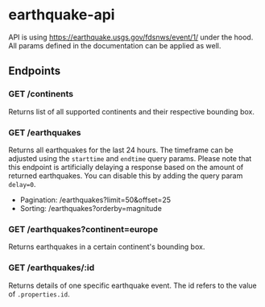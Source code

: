 # earthquake-api

API is using https://earthquake.usgs.gov/fdsnws/event/1/ under the hood. All params defined in the documentation can be applied as well.

## Endpoints

### GET /continents

Returns list of all supported continents and their respective bounding box.

### GET /earthquakes

Returns all earthquakes for the last 24 hours. The timeframe can be adjusted using the `starttime` and `endtime` query params.
Please note that this endpoint is artificially delaying a response based on the amount of returned earthquakes. You can disable this by adding the query param `delay=0`.

- Pagination: /earthquakes?limit=50&offset=25
- Sorting: /earthquakes?orderby=magnitude

### GET /earthquakes?continent=europe

Returns earthquakes in a certain continent's bounding box.

### GET /earthquakes/:id

Returns details of one specific earthquake event. The id refers to the value of `.properties.id`.